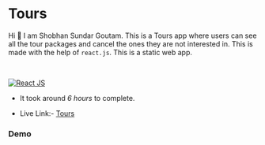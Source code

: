 # Tours

Hi 👋 I am Shobhan Sundar Goutam. This is a Tours app where users can see all the tour packages and cancel the ones they are not interested in. This is made with the help of `react.js`. This is a static web app.

<br>

[![React JS](https://img.shields.io/badge/ReactJS-blue.svg)](https://opensource.org/licenses/)

- It took around _6 hours_ to complete.

- Live Link:- [Tours](https://tours-react-ssg.netlify.app/)

### Demo
